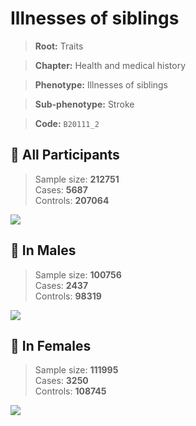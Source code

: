 # Illnesses of siblings
> **Root:** Traits  

> **Chapter:** Health and medical history  

> **Phenotype:** Illnesses of siblings  

> **Sub-phenotype:** Stroke  

> **Code:** `B20111_2`

## 🧪 All Participants  
> Sample size: **212751**  
> Cases: **5687**  
> Controls: **207064**
<img src="/Traits/Figures/ALL/B20111_2.png"/>
<CsvTable src="/public/Traits/Data/ALL/LG_B20111_2.csv" label="🔍 View full results" />

## 👨 In Males  
> Sample size: **100756**  
> Cases: **2437**  
> Controls: **98319**
<img src="/Traits/Figures/Male/B20111_2.png"/>
<CsvTable src="/public/Traits/Data/Male/LG_B20111_2.csv" label="🔍 View full results" />

## 👩 In Females  
> Sample size: **111995**  
> Cases: **3250**  
> Controls: **108745**
<img src="/Traits/Figures/Female/B20111_2.png"/>
<CsvTable src="/public/Traits/Data/Female/LG_B20111_2.csv" label="🔍 View full results" />
